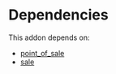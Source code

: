 # Dependencies

This addon depends on:

- [point_of_sale](https://github.com/bringout/oca-ocb-sale/tree/c17ba68cff0610f4dfb2f6dd7d61af76671084cf/odoo-bringout-oca-ocb-point_of_sale)
- [sale](https://github.com/bringout/oca-ocb-sale/tree/c17ba68cff0610f4dfb2f6dd7d61af76671084cf/odoo-bringout-oca-ocb-sale)
